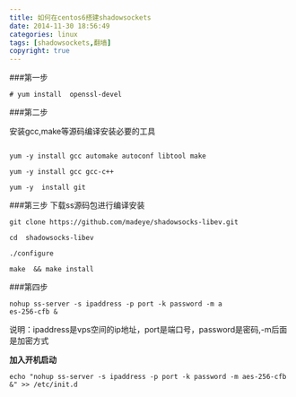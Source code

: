 ```yaml
---
title: 如何在centos6搭建shadowsockets
date: 2014-11-30 18:56:49
categories: linux
tags: [shadowsockets,翻墙]
copyright: true
---
```


###第一步

````
# yum install  openssl-devel
````
 

###第二步

安装gcc,make等源码编译安装必要的工具

````

yum -y install gcc automake autoconf libtool make

yum -y install gcc gcc-c++

yum -y  install git

````

###第三步
下载ss源码包进行编译安装

````
git clone https://github.com/madeye/shadowsocks-libev.git

cd  shadowsocks-libev

./configure

make  && make install 
````

###第四步

````
nohup ss-server -s ipaddress -p port -k password -m a
es-256-cfb &
````
说明：ipaddress是vps空间的ip地址，port是端口号，password是密码,-m后面是加密方式

**加入开机启动**

````
echo "nohup ss-server -s ipaddress -p port -k password -m aes-256-cfb &" >> /etc/init.d
````

